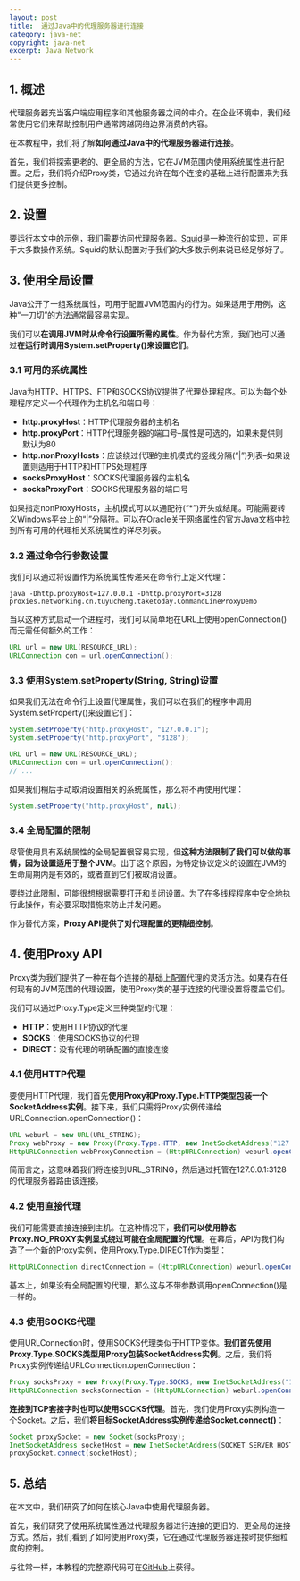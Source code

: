 ```yaml
---
layout: post
title:  通过Java中的代理服务器进行连接
category: java-net
copyright: java-net
excerpt: Java Network
---
```


## 1. 概述

代理服务器充当客户端应用程序和其他服务器之间的中介。在企业环境中，我们经常使用它们来帮助控制用户通常跨越网络边界消费的内容。

在本教程中，我们将了解**如何通过Java中的代理服务器进行连接**。

首先，我们将探索更老的、更全局的方法，它在JVM范围内使用系统属性进行配置。之后，我们将介绍Proxy类，它通过允许在每个连接的基础上进行配置来为我们提供更多控制。

## 2. 设置

要运行本文中的示例，我们需要访问代理服务器。[Squid](http://www.squid-cache.org/)是一种流行的实现，可用于大多数操作系统。Squid的默认配置对于我们的大多数示例来说已经足够好了。

## 3. 使用全局设置

Java公开了一组系统属性，可用于配置JVM范围内的行为。如果适用于用例，这种“一刀切”的方法通常最容易实现。

我们可以**在调用JVM时从命令行设置所需的属性**。作为替代方案，我们也可以通过**在运行时调用System.setProperty()来设置它们**。

### 3.1 可用的系统属性

Java为HTTP、HTTPS、FTP和SOCKS协议提供了代理处理程序。可以为每个处理程序定义一个代理作为主机名和端口号：

-   **http.proxyHost**：HTTP代理服务器的主机名
-   **http.proxyPort**：HTTP代理服务器的端口号–属性是可选的，如果未提供则默认为80
-   **http.nonProxyHosts**：应该绕过代理的主机模式的竖线分隔(“|”)列表–如果设置则适用于HTTP和HTTPS处理程序
-   **socksProxyHost**：SOCKS代理服务器的主机名
-   **socksProxyPort**：SOCKS代理服务器的端口号

如果指定nonProxyHosts，主机模式可以以通配符(“*”)开头或结尾。可能需要转义Windows平台上的“|”分隔符。可以在[Oracle关于网络属性的官方Java文档](https://docs.oracle.com/en/java/javase/11/docs/api/java.base/java/net/doc-files/net-properties.html)中找到所有可用的代理相关系统属性的详尽列表。

### 3.2 通过命令行参数设置

我们可以通过将设置作为系统属性传递来在命令行上定义代理：

```shell
java -Dhttp.proxyHost=127.0.0.1 -Dhttp.proxyPort=3128 proxies.networking.cn.tuyucheng.taketoday.CommandLineProxyDemo
```

当以这种方式启动一个进程时，我们可以简单地在URL上使用openConnection()而无需任何额外的工作：

```java
URL url = new URL(RESOURCE_URL);
URLConnection con = url.openConnection();
```

### 3.3 使用System.setProperty(String, String)设置

如果我们无法在命令行上设置代理属性，我们可以在我们的程序中调用System.setProperty()来设置它们：

```java
System.setProperty("http.proxyHost", "127.0.0.1");
System.setProperty("http.proxyPort", "3128");

URL url = new URL(RESOURCE_URL);
URLConnection con = url.openConnection();
// ...
```

如果我们稍后手动取消设置相关的系统属性，那么将不再使用代理：

```java
System.setProperty("http.proxyHost", null);
```

### 3.4 全局配置的限制

尽管使用具有系统属性的全局配置很容易实现，但**这种方法限制了我们可以做的事情，因为设置适用于整个JVM**。出于这个原因，为特定协议定义的设置在JVM的生命周期内是有效的，或者直到它们被取消设置。

要绕过此限制，可能很想根据需要打开和关闭设置。为了在多线程程序中安全地执行此操作，有必要采取措施来防止并发问题。

作为替代方案，**Proxy API提供了对代理配置的更精细控制**。

## 4. 使用Proxy API

Proxy类为我们提供了一种在每个连接的基础上配置代理的灵活方法。如果存在任何现有的JVM范围的代理设置，使用Proxy类的基于连接的代理设置将覆盖它们。

我们可以通过Proxy.Type定义三种类型的代理：

-   **HTTP**：使用HTTP协议的代理
-   **SOCKS**：使用SOCKS协议的代理
-   **DIRECT**：没有代理的明确配置的直接连接

### 4.1 使用HTTP代理

要使用HTTP代理，我们首先**使用Proxy和Proxy.Type.HTTP类型包装一个SocketAddress实例**。接下来，我们只需将Proxy实例传递给URLConnection.openConnection()：

```java
URL weburl = new URL(URL_STRING);
Proxy webProxy = new Proxy(Proxy.Type.HTTP, new InetSocketAddress("127.0.0.1", 3128));
HttpURLConnection webProxyConnection = (HttpURLConnection) weburl.openConnection(webProxy);
```

简而言之，这意味着我们将连接到URL_STRING，然后通过托管在127.0.0.1:3128的代理服务器路由该连接。

### 4.2 使用直接代理

我们可能需要直接连接到主机。在这种情况下，**我们可以使用静态Proxy.NO_PROXY实例显式绕过可能在全局配置的代理**。在幕后，API为我们构造了一个新的Proxy实例，使用Proxy.Type.DIRECT作为类型：

```java
HttpURLConnection directConnection = (HttpURLConnection) weburl.openConnection(Proxy.NO_PROXY);
```

基本上，如果没有全局配置的代理，那么这与不带参数调用openConnection()是一样的。

### 4.3 使用SOCKS代理

使用URLConnection时，使用SOCKS代理类似于HTTP变体。**我们首先使用Proxy.Type.SOCKS类型用Proxy包装SocketAddress实例**。之后，我们将Proxy实例传递给URLConnection.openConnection：

```java
Proxy socksProxy = new Proxy(Proxy.Type.SOCKS, new InetSocketAddress("127.0.0.1", 1080));
HttpURLConnection socksConnection = (HttpURLConnection) weburl.openConnection(socksProxy);
```

**连接到TCP套接字时也可以使用SOCKS代理**。首先，我们使用Proxy实例构造一个Socket。之后，我们**将目标SocketAddress实例传递给Socket.connect()**：

```java
Socket proxySocket = new Socket(socksProxy);
InetSocketAddress socketHost = new InetSocketAddress(SOCKET_SERVER_HOST, SOCKET_SERVER_PORT);
proxySocket.connect(socketHost);
```

## 5. 总结

在本文中，我们研究了如何在核心Java中使用代理服务器。

首先，我们研究了使用系统属性通过代理服务器进行连接的更旧的、更全局的连接方式。然后，我们看到了如何使用Proxy类，它在通过代理服务器连接时提供细粒度的控制。

与往常一样，本教程的完整源代码可在[GitHub](https://github.com/tuyucheng7/taketoday-tutorial4j/tree/master/java-core-modules/java-networking-1)上获得。
